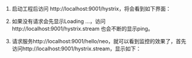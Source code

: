 1. 启动工程后访问 http://localhost:9001/hystrix，将会看到如下界面：
2. 如果没有请求会先显示Loading ...，访问http://localhost:9001/hystrix.stream 也会不断的显示ping。

3. 请求服务http://localhost:9001/hello/neo，就可以看到监控的效果了，首先访问http://localhost:9001/hystrix.stream，显示如下：
 
 